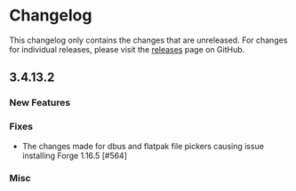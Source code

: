 # Changelog

This changelog only contains the changes that are unreleased. For changes for individual releases, please visit the
[releases](https://github.com/ATLauncher/ATLauncher/releases) page on GitHub.

## 3.4.13.2

### New Features

### Fixes
- The changes made for dbus and flatpak file pickers causing issue installing Forge 1.16.5 [#564]

### Misc
